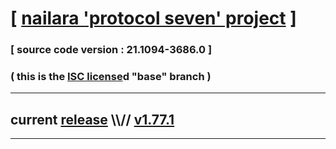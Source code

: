 
# [ [nailara 'protocol seven' project](http://nailara.network/) ]

### [ source code version : 21.1094-3686.0 ]

### ( this is the [ISC license](license)d "base" branch )
---
## current [release](https://github.com/taekiten/nailara/releases) \\\\// [v1.77.1](https://github.com/taekiten/nailara/releases/tag/v1.77.1)
---
